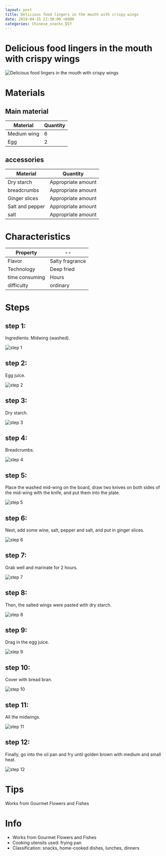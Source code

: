 ```yaml
---
layout: post
title: Delicious food lingers in the mouth with crispy wings
date: 2019-04-15 22:30:00 +0800
categories: Chinese_snacks_DIY
---
```


# Delicious food lingers in the mouth with crispy wings

![Delicious food lingers in the mouth with crispy wings]({{site.baseurl}}/img/420350/420350.jpg)

# Materials


## Main material

Material|Quantity
--|--
Medium wing|6
Egg|2

## accessories

Material|Quantity
--|--
Dry starch|Appropriate amount
breadcrumbs|Appropriate amount
Ginger slices|Appropriate amount
Salt and pepper|Appropriate amount
salt|Appropriate amount

# Characteristics

Property|--
--|--
Flavor|Salty fragrance
Technology|Deep fried
time consuming|Hours
difficulty|ordinary

# Steps

## step 1:

Ingredients: Midwing (washed).

![step 1]({{site.baseurl}}/img/420350/1.jpg)

## step 2:

Egg juice.

![step 2]({{site.baseurl}}/img/420350/2.jpg)

## step 3:

Dry starch.

![step 3]({{site.baseurl}}/img/420350/3.jpg)

## step 4:

Breadcrumbs.

![step 4]({{site.baseurl}}/img/420350/4.jpg)

## step 5:

Place the washed mid-wing on the board, draw two knives on both sides of the mid-wing with the knife, and put them into the plate.

![step 5]({{site.baseurl}}/img/420350/5.jpg)

## step 6:

Next, add some wine, salt, pepper and salt, and put in ginger slices.

![step 6]({{site.baseurl}}/img/420350/6.jpg)

## step 7:

Grab well and marinate for 2 hours.

![step 7]({{site.baseurl}}/img/420350/7.jpg)

## step 8:

Then, the salted wings were pasted with dry starch.

![step 8]({{site.baseurl}}/img/420350/8.jpg)

## step 9:

Drag in the egg juice.

![step 9]({{site.baseurl}}/img/420350/9.jpg)

## step 10:

Cover with bread bran.

![step 10]({{site.baseurl}}/img/420350/10.jpg)

## step 11:

All the midwings.

![step 11]({{site.baseurl}}/img/420350/11.jpg)

## step 12:

Finally, go into the oil pan and fry until golden brown with medium and small heat.

![step 12]({{site.baseurl}}/img/420350/12.jpg)

# Tips

Works from Gourmet Flowers and Fishes

# Info

- Works from Gourmet Flowers and Fishes
- Cooking utensils used: frying pan
- Classification: snacks, home-cooked dishes, lunches, dinners